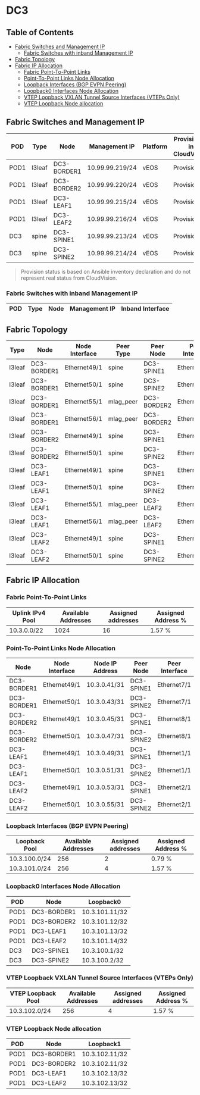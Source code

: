 # DC3

## Table of Contents

- [Fabric Switches and Management IP](#fabric-switches-and-management-ip)
  - [Fabric Switches with inband Management IP](#fabric-switches-with-inband-management-ip)
- [Fabric Topology](#fabric-topology)
- [Fabric IP Allocation](#fabric-ip-allocation)
  - [Fabric Point-To-Point Links](#fabric-point-to-point-links)
  - [Point-To-Point Links Node Allocation](#point-to-point-links-node-allocation)
  - [Loopback Interfaces (BGP EVPN Peering)](#loopback-interfaces-bgp-evpn-peering)
  - [Loopback0 Interfaces Node Allocation](#loopback0-interfaces-node-allocation)
  - [VTEP Loopback VXLAN Tunnel Source Interfaces (VTEPs Only)](#vtep-loopback-vxlan-tunnel-source-interfaces-vteps-only)
  - [VTEP Loopback Node allocation](#vtep-loopback-node-allocation)

## Fabric Switches and Management IP

| POD | Type | Node | Management IP | Platform | Provisioned in CloudVision | Serial Number |
| --- | ---- | ---- | ------------- | -------- | -------------------------- | ------------- |
| POD1 | l3leaf | DC3-BORDER1 | 10.99.99.219/24 | vEOS | Provisioned | - |
| POD1 | l3leaf | DC3-BORDER2 | 10.99.99.220/24 | vEOS | Provisioned | - |
| POD1 | l3leaf | DC3-LEAF1 | 10.99.99.215/24 | vEOS | Provisioned | - |
| POD1 | l3leaf | DC3-LEAF2 | 10.99.99.216/24 | vEOS | Provisioned | - |
| DC3 | spine | DC3-SPINE1 | 10.99.99.213/24 | vEOS | Provisioned | - |
| DC3 | spine | DC3-SPINE2 | 10.99.99.214/24 | vEOS | Provisioned | - |

> Provision status is based on Ansible inventory declaration and do not represent real status from CloudVision.

### Fabric Switches with inband Management IP

| POD | Type | Node | Management IP | Inband Interface |
| --- | ---- | ---- | ------------- | ---------------- |

## Fabric Topology

| Type | Node | Node Interface | Peer Type | Peer Node | Peer Interface |
| ---- | ---- | -------------- | --------- | ----------| -------------- |
| l3leaf | DC3-BORDER1 | Ethernet49/1 | spine | DC3-SPINE1 | Ethernet7/1 |
| l3leaf | DC3-BORDER1 | Ethernet50/1 | spine | DC3-SPINE2 | Ethernet7/1 |
| l3leaf | DC3-BORDER1 | Ethernet55/1 | mlag_peer | DC3-BORDER2 | Ethernet55/1 |
| l3leaf | DC3-BORDER1 | Ethernet56/1 | mlag_peer | DC3-BORDER2 | Ethernet56/1 |
| l3leaf | DC3-BORDER2 | Ethernet49/1 | spine | DC3-SPINE1 | Ethernet8/1 |
| l3leaf | DC3-BORDER2 | Ethernet50/1 | spine | DC3-SPINE2 | Ethernet8/1 |
| l3leaf | DC3-LEAF1 | Ethernet49/1 | spine | DC3-SPINE1 | Ethernet1/1 |
| l3leaf | DC3-LEAF1 | Ethernet50/1 | spine | DC3-SPINE2 | Ethernet1/1 |
| l3leaf | DC3-LEAF1 | Ethernet55/1 | mlag_peer | DC3-LEAF2 | Ethernet55/1 |
| l3leaf | DC3-LEAF1 | Ethernet56/1 | mlag_peer | DC3-LEAF2 | Ethernet56/1 |
| l3leaf | DC3-LEAF2 | Ethernet49/1 | spine | DC3-SPINE1 | Ethernet2/1 |
| l3leaf | DC3-LEAF2 | Ethernet50/1 | spine | DC3-SPINE2 | Ethernet2/1 |

## Fabric IP Allocation

### Fabric Point-To-Point Links

| Uplink IPv4 Pool | Available Addresses | Assigned addresses | Assigned Address % |
| ---------------- | ------------------- | ------------------ | ------------------ |
| 10.3.0.0/22 | 1024 | 16 | 1.57 % |

### Point-To-Point Links Node Allocation

| Node | Node Interface | Node IP Address | Peer Node | Peer Interface | Peer IP Address |
| ---- | -------------- | --------------- | --------- | -------------- | --------------- |
| DC3-BORDER1 | Ethernet49/1 | 10.3.0.41/31 | DC3-SPINE1 | Ethernet7/1 | 10.3.0.40/31 |
| DC3-BORDER1 | Ethernet50/1 | 10.3.0.43/31 | DC3-SPINE2 | Ethernet7/1 | 10.3.0.42/31 |
| DC3-BORDER2 | Ethernet49/1 | 10.3.0.45/31 | DC3-SPINE1 | Ethernet8/1 | 10.3.0.44/31 |
| DC3-BORDER2 | Ethernet50/1 | 10.3.0.47/31 | DC3-SPINE2 | Ethernet8/1 | 10.3.0.46/31 |
| DC3-LEAF1 | Ethernet49/1 | 10.3.0.49/31 | DC3-SPINE1 | Ethernet1/1 | 10.3.0.48/31 |
| DC3-LEAF1 | Ethernet50/1 | 10.3.0.51/31 | DC3-SPINE2 | Ethernet1/1 | 10.3.0.50/31 |
| DC3-LEAF2 | Ethernet49/1 | 10.3.0.53/31 | DC3-SPINE1 | Ethernet2/1 | 10.3.0.52/31 |
| DC3-LEAF2 | Ethernet50/1 | 10.3.0.55/31 | DC3-SPINE2 | Ethernet2/1 | 10.3.0.54/31 |

### Loopback Interfaces (BGP EVPN Peering)

| Loopback Pool | Available Addresses | Assigned addresses | Assigned Address % |
| ------------- | ------------------- | ------------------ | ------------------ |
| 10.3.100.0/24 | 256 | 2 | 0.79 % |
| 10.3.101.0/24 | 256 | 4 | 1.57 % |

### Loopback0 Interfaces Node Allocation

| POD | Node | Loopback0 |
| --- | ---- | --------- |
| POD1 | DC3-BORDER1 | 10.3.101.11/32 |
| POD1 | DC3-BORDER2 | 10.3.101.12/32 |
| POD1 | DC3-LEAF1 | 10.3.101.13/32 |
| POD1 | DC3-LEAF2 | 10.3.101.14/32 |
| DC3 | DC3-SPINE1 | 10.3.100.1/32 |
| DC3 | DC3-SPINE2 | 10.3.100.2/32 |

### VTEP Loopback VXLAN Tunnel Source Interfaces (VTEPs Only)

| VTEP Loopback Pool | Available Addresses | Assigned addresses | Assigned Address % |
| --------------------- | ------------------- | ------------------ | ------------------ |
| 10.3.102.0/24 | 256 | 4 | 1.57 % |

### VTEP Loopback Node allocation

| POD | Node | Loopback1 |
| --- | ---- | --------- |
| POD1 | DC3-BORDER1 | 10.3.102.11/32 |
| POD1 | DC3-BORDER2 | 10.3.102.11/32 |
| POD1 | DC3-LEAF1 | 10.3.102.13/32 |
| POD1 | DC3-LEAF2 | 10.3.102.13/32 |
